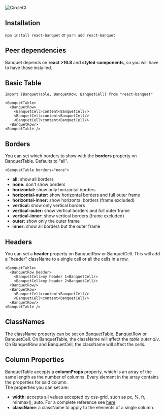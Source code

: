 ![CircleCI](https://img.shields.io/circleci/build/github/asile12/react-banquet/master?label=circleCI&style=flat-square&token=4c5ae73467df9c656943ccc6e6cc4f125d50e27a)

## Installation
`npm install react-banquet`
or
`yarn add react-banquet`

## Peer dependencies
Banquet depends on **react >16.8** and **styled-components**, so you will have to have those installed.

## Basic Table
```
import {BanquetTable, BanquetRow, BanquetCell} from "react-banquet"

<BanquetTable>
  <BanquetRow>
    <BanquetCell>content<BanquetCell/>
    <BanquetCell>content<BanquetCell/>
    <BanquetCell>content<BanquetCell/>
  <BanquetRow/>
<BanquetTable />
```

## Borders

You can set which borders to show with the **borders** property on BanquetTable. Defaults to "all".

```
<BanquetTable borders="none">
```

-  **all:** show all borders
-  **none:** don't show borders
-  **horizontal:** show only horizontal borders
-  **horizontal-outer:** show horizontal borders and full outer frame
-  **horizontal-inner:** show horizontal borders (frame excluded)
-  **vertical:** show only vertical borders
-  **vertical-outer:** show vertical borders and full outer frame
-  **vertical-inner:** show vertical borders (frame excluded)
-  **outer:** show only the outer frame
-  **inner:** show all borders but the outer frame

## Headers

You can set a **header** property on BanquetRow or BanquetCell. This will add a "header" className to a single cell or all the cells in a row.

```
<BanquetTable>
  <BanquetRow header>
    <BanquetCell>my header 1<BanquetCell/>
    <BanquetCell>my header 2<BanquetCell/>
  <BanquetRow/>
  <BanquetRow>
    <BanquetCell>content<BanquetCell/>
    <BanquetCell>content<BanquetCell/>
  <BanquetRow/>
<BanquetTable />
```

## ClassNames

The className property can be set on BanquetTable, BanquetRow or BanquetCell.
On BanquetTable, the className will affect the *table outer div*.
On BanquetRow and BanquetCell, the className will affect the cells.

## Column Properties
BanquetTable accepts a **columnProps** property, which is an array of the same length as the number of columns.
Every element in the array contains the properties for said column.  
The properties you can set are:
- **width**: accepts all values accepted by css-grid, such as px, %, fr, minmax(), auto. For a complete reference see [here](https://developer.mozilla.org/en-US/docs/Web/CSS/grid-template-columns)
- **className**: a className to apply to the elements of a single column.
